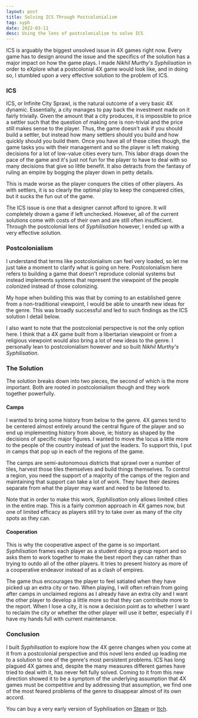 ```yaml
---
layout: post
title: Solving ICS Through Postcolonialism
tag: syph
date: 2022-03-11
desc: Using the lens of postcolonialism to solve ICS
---
```


ICS is arguably the biggest unsolved issue in 4X games right now. Every game has to design around the issue and the specifics of the solution has a major impact on how the game plays. I made *Nikhil Murthy's Syphilisation* in order to eXplore what a postcolonial 4X game would look like, and in doing so, I stumbled upon a very effective solution to the problem of ICS.

### ICS

ICS, or Infinite City Sprawl, is the natural outcome of a very basic 4X dynamic. Essentially, a city manages to pay back the investment made on it fairly trivially. Given the amount that a city produces, it is impossible to price a settler such that the question of making one is non-trivial and the price still makes sense to the player. Thus, the game doesn't ask if you should build a settler, but instead how many settlers should you build and how quickly should you build them. Once you have all of these cities though, the game tasks you with their management and so the player is left making decisions for a lot of low-value cities every turn. This labor drags down the pace of the game and it's just not fun for the player to have to deal with so many decisions that give so little benefit. It also detracts from the fantasy of ruling an empire by bogging the player down in petty details.

This is made worse as the player conquers the cities of other players. As with settlers, it is so clearly the optimal play to keep the conquered cities, but it sucks the fun out of the game.

The ICS issue is one that a designer cannot afford to ignore. It will completely drown a game if left unchecked. However, all of the current solutions come with costs of their own and are still often insufficient. Through the postcolonial lens of *Syphilisation* however, I ended up with a very effective solution.

### Postcolonialism

I understand that terms like postcolonialism can feel very loaded, so let me just take a moment to clarify what is going on here. Postcolonialism here refers to building a game that doesn't reproduce colonial systems but instead implements systems that represent the viewpoint of the people colonized instead of those colonizing.

My hope when building this was that by coming to an established genre from a non-traditional viewpoint, I would be able to unearth new ideas for the genre. This was broadly successful and led to such findings as the ICS solution I detail below.

I also want to note that the postcolonial perspective is not the only option here. I think that a 4X game built from a libertarian viewpoint or from a religious viewpoint would also bring a lot of new ideas to the genre. I personally lean to postcolonialism however and so built *Nikhil Murthy's Syphilisation*.

### The Solution

The solution breaks down into two pieces, the second of which is the more important. Both are rooted in postcolonialism though and they work together powerfully.

#### Camps

I wanted to bring some history from below to the genre. 4X games tend to be centered almost entirely around the central figure of the player and so end up implementing history from above, ie; history as shaped by the decisions of specific major figures. I wanted to move the locus a little more to the people of the country instead of just the leaders. To support this, I put in camps that pop up in each of the regions of the game.

The camps are semi-autonomous districts that sprawl over a number of tiles, harvest those tiles themselves and build things themselves. To control a region, you need the support of a majority of the camps of the region and maintaining that support can take a lot of work. They have their desires separate from what the player may want and need to be listened to.

Note that in order to make this work, *Syphilisation* only allows limited cities in the entire map. This is a fairly common approach in 4X games now, but one of limited efficacy as players still try to take over as many of the city spots as they can.

#### Cooperation

This is why the cooperative aspect of the game is so important. *Syphilisation* frames each player as a student doing a group report and so asks them to work together to make the best report they can rather than trying to outdo all of the other players. It tries to present history as more of a cooperative endeavor instead of as a clash of empires.

The game thus encourages the player to feel satiated when they have picked up an extra city or two. When playing, I will often refrain from going after camps in unclaimed regions as I already have an extra city and I want the other player to develop a little more so that they can contribute more to the report. When I lose a city, it is now a decision point as to whether I want to reclaim the city or whether the other player will use it better, especially if I have my hands full with current maintenance.

### Conclusion

I built *Syphilisation* to explore how the 4X genre changes when you come at it from a postcolonial perspective and this novel lens ended up leading me to a solution to one of the genre's most persistent problems. ICS has long plagued 4X games and, despite the many measures different games have tried to deal with it, has never felt fully solved. Coming to it from this new direction showed it to be a symptom of the underlying assumption that 4X games must be competitive and by addressing that assumption, we find one of the most feared problems of the genre to disappear almost of its own accord.

You can buy a very early version of Syphilisation  on [Steam](https://store.steampowered.com/app/1712530/Nikhil_Murthys_Syphilisation/) or [Itch](https://whynotgames.itch.io/nikhil-murthys-syphilisation).